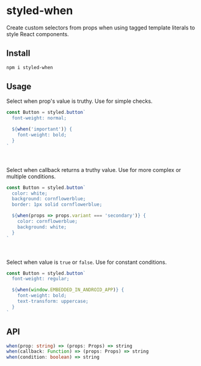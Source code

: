 # styled-when

Create custom selectors from props when using tagged template literals to style React components.

## Install

```sh
npm i styled-when
```

## Usage

Select when prop's value is truthy. Use for simple checks.

```js
const Button = styled.button`
  font-weight: normal;

  ${when('important')} {
    font-weight: bold;
  }
`
```

<br>

Select when callback returns a truthy value. Use for more complex or multiple conditions.

```jsx
const Button = styled.button`
  color: white;
  background: cornflowerblue;
  border: 1px solid cornflowerblue;

  ${when(props => props.variant === 'secondary')} {
    color: cornflowerblue;
    background: white;
  }
`
```

<br>

Select when value is `true` or `false`. Use for constant conditions.

```jsx
const Button = styled.button`
  font-weight: regular;

  ${when(window.EMBEDDED_IN_ANDROID_APP)} {
    font-weight: bold;
    text-transform: uppercase;
  }
`
```

## API

```ts
when(prop: string) => (props: Props) => string
when(callback: Function) => (props: Props) => string
when(condition: boolean) => string
```
